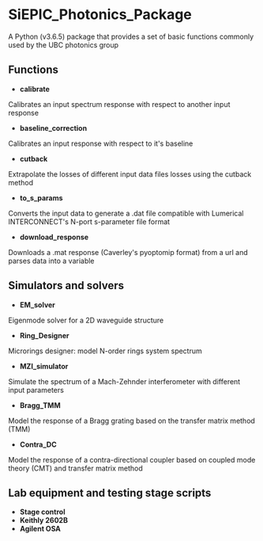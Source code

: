 # SiEPIC_Photonics_Package
A Python (v3.6.5) package that provides a set of basic functions commonly used by the UBC photonics group

## Functions
* **calibrate**

Calibrates an input spectrum response with respect to another input response

* **baseline_correction**

Calibrates an input response with respect to it's baseline

* **cutback**

Extrapolate the losses of different input data files losses using the cutback method 

* **to_s_params**

Converts the input data to generate a .dat file compatible with Lumerical INTERCONNECT's N-port s-parameter file format

* **download_response**

Downloads a .mat response (Caverley's pyoptomip format) from a url and parses data into a variable

## Simulators and solvers
* **EM_solver**

Eigenmode solver for a 2D waveguide structure

* **Ring_Designer**

Microrings designer: model N-order rings system spectrum

* **MZI_simulator**

Simulate the spectrum of a Mach-Zehnder interferometer with different input parameters

* **Bragg_TMM**

Model the response of a Bragg grating based on the transfer matrix method (TMM)

* **Contra_DC**

Model the response of a contra-directional coupler based on coupled mode theory (CMT) and transfer matrix method


## Lab equipment and testing stage scripts

* **Stage control**
* **Keithly 2602B**
* **Agilent OSA**

